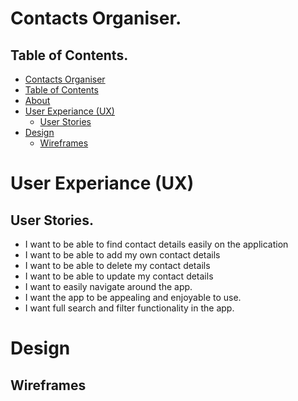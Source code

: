 # Contacts Organiser.

## Table of Contents.

- [Contacts Organiser](#contacts-organiser)
- [Table of Contents](#table-of-ccontents)
- [About](#about)
- [User Experiance (UX)](#)
  - [User Stories](#)
- [Design](#)
  - [Wireframes](#)


# User Experiance (UX)

## User Stories.

*	I want to be able to find contact details easily on the application
*	I want to be able to add my own contact details
*	I want to be able to delete my contact details
*	I want to be able to update my contact details
*	I want to easily navigate around the app.
*	I want the app to be appealing and enjoyable to use.
*	I want full search and filter functionality in the app.

# Design

## Wireframes

